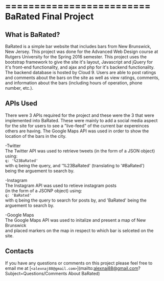 =========================
BaRated Final Project
=========================

What is BaRated?
-----------

BaRated is a simple bar website that includes bars from New Brunswick, 
New Jersey.  This project was done for the Advanced Web Design course at Rutgers
University for the Spring 2016 semester.  This project uses the bootstrap
framework to give the site it's layout, Javascript and jQuery for it's
front-end functionality, and ajax and php for it's backend functionality.  The 
backend database is hosted by Cloud 9.  Users are able to post ratings and
comments about the bars on the site as well as view ratings, comments, and 
information about the bars (including hours of operation, phone number, etc.).

APIs Used
---------

There were 3 APIs required for the project and these were the 3 that were
implemented into BaRated.  These were mainly to add a social media aspect for 
the site for users to see a "live-feed" of the current bar expereinces others
are having.  The Google Maps API was used in order to show the location of the
bars in the city.

-Twitter<br />
    The Twitter API was used to retrieve tweets (in the form of a JSON object) <br />
    using:<br />
        `q: '%23BaRated'`<br />
    with q being the query, and '%23BaRated' (translating to '#BaRated') <br />
    being the arguement to search by.<br />

-Instagram<br />
    The Instagram API was used to retieve instagram posts <br />
    (in the form of a JSONP object) using:<br />
        `q: 'BaRated'`<br />
    with q being the query to search for posts by, and 'BaRated' being the <br />
    arguement to search by.<br />

-Google Maps<br />
    The Google Maps API was used to initalize and present a map of New Brunswick <br />
    and placed markers on the map in respect to which bar is selceted on the site.<br />

Contacts
--------
    
If you have any questions or comments on this project please 
feel free to email me at [`<alexnaj88@gmail.com>`](mailto:alexnaj88@gmail.com?Subject=Questions/Comments About BaRated)
